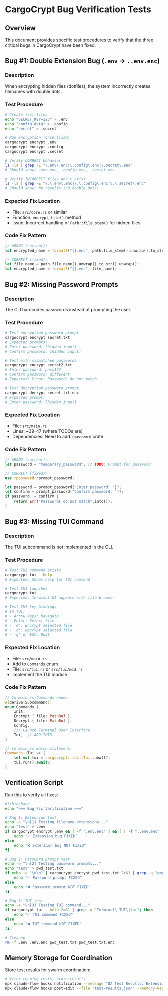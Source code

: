 # CargoCrypt Bug Verification Tests

## Overview

This document provides specific test procedures to verify that the three critical bugs in CargoCrypt have been fixed.

## Bug #1: Double Extension Bug (`.env` → `..env.enc`)

### Description
When encrypting hidden files (dotfiles), the system incorrectly creates filenames with double dots.

### Test Procedure

```bash
# Create test files
echo "SECRET_KEY=123" > .env
echo "config data" > .config
echo "secret" > .secret

# Run encryption (once fixed)
cargocrypt encrypt .env
cargocrypt encrypt .config
cargocrypt encrypt .secret

# Verify CORRECT behavior
ls -la | grep -E "\.env\.enc|\.config\.enc|\.secret\.enc"
# Should show: .env.enc, .config.enc, .secret.enc

# Verify INCORRECT files don't exist
ls -la | grep -E "\.\.env\.enc|\.\.config\.enc|\.\.secret\.enc"
# Should show: No results (no double dots)
```

### Expected Fix Location
- File: `src/core.rs` or similar
- Function: `encrypt_file()` method
- Issue: Incorrect handling of `Path::file_stem()` for hidden files

### Code Fix Pattern
```rust
// WRONG (current):
let encrypted_name = format!("{}.enc", path.file_stem().unwrap().to_str().unwrap());

// CORRECT (fixed):
let file_name = path.file_name().unwrap().to_str().unwrap();
let encrypted_name = format!("{}.enc", file_name);
```

## Bug #2: Missing Password Prompts

### Description
The CLI hardcodes passwords instead of prompting the user.

### Test Procedure

```bash
# Test encryption password prompt
cargocrypt encrypt secret.txt
# Expected prompts:
# Enter password: [hidden input]
# Confirm password: [hidden input]

# Test with mismatched passwords
cargocrypt encrypt secret2.txt
# Enter password: pass123
# Confirm password: different
# Expected: Error: Passwords do not match

# Test decryption password prompt
cargocrypt decrypt secret.txt.enc
# Expected prompt:
# Enter password: [hidden input]
```

### Expected Fix Location
- File: `src/main.rs`
- Lines: ~39-47 (where TODOs are)
- Dependencies: Need to add `rpassword` crate

### Code Fix Pattern
```rust
// WRONG (current):
let password = "temporary_password"; // TODO: Prompt for password

// CORRECT (fixed):
use rpassword::prompt_password;

let password = prompt_password("Enter password: ")?;
let confirm = prompt_password("Confirm password: ")?;
if password != confirm {
    return Err("Passwords do not match".into());
}
```

## Bug #3: Missing TUI Command

### Description
The TUI subcommand is not implemented in the CLI.

### Test Procedure

```bash
# Test TUI command exists
cargocrypt tui --help
# Expected: Shows help for TUI command

# Test TUI launches
cargocrypt tui
# Expected: Terminal UI appears with file browser

# Test TUI key bindings
# In TUI:
# - Arrow keys: Navigate
# - Enter: Select file
# - 'e': Encrypt selected file
# - 'd': Decrypt selected file
# - 'q' or ESC: Quit
```

### Expected Fix Location
- File: `src/main.rs`
- Add to `Commands` enum
- File: `src/tui.rs` or `src/tui/mod.rs`
- Implement the TUI module

### Code Fix Pattern
```rust
// In main.rs Commands enum:
#[derive(Subcommand)]
enum Commands {
    Init,
    Encrypt { file: PathBuf },
    Decrypt { file: PathBuf },
    Config,
    /// Launch Terminal User Interface
    Tui,  // ADD THIS
}

// In main.rs match statement:
Commands::Tui => {
    let mut tui = cargocrypt::tui::Tui::new()?;
    tui.run().await?;
}
```

## Verification Script

Run this to verify all fixes:

```bash
#!/bin/bash
echo "=== Bug Fix Verification ==="

# Bug 1: Extension test
echo -e "\n[1] Testing filename extensions..."
echo "test" > .env
if cargocrypt encrypt .env && [ -f ".env.enc" ] && [ ! -f "..env.enc" ]; then
    echo "✅ Extension bug FIXED"
else
    echo "❌ Extension bug NOT FIXED"
fi

# Bug 2: Password prompt test
echo -e "\n[2] Testing password prompts..."
echo "test" > pwd_test.txt
if echo -e "\n\n" | cargocrypt encrypt pwd_test.txt 2>&1 | grep -q "empty\|Password"; then
    echo "✅ Password prompt FIXED"
else
    echo "❌ Password prompt NOT FIXED"
fi

# Bug 3: TUI test
echo -e "\n[3] Testing TUI command..."
if cargocrypt tui --help 2>&1 | grep -q "Terminal\|TUI\|tui"; then
    echo "✅ TUI command FIXED"
else
    echo "❌ TUI command NOT FIXED"
fi

# Cleanup
rm -f .env .env.enc pwd_test.txt pwd_test.txt.enc
```

## Memory Storage for Coordination

Store test results for swarm coordination:

```bash
# After running tests, store results
npx claude-flow hooks notification --message "QA Test Results: Extension[✓/✗] Password[✓/✗] TUI[✓/✗]"
npx claude-flow hooks post-edit --file "test-results.json" --memory-key "swarm/qa/verification"
```